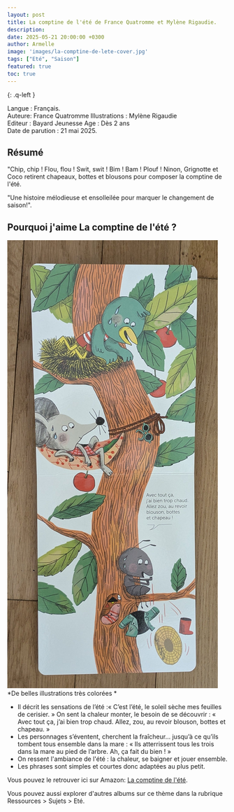 ```yaml
---
layout: post
title: La comptine de l'été de France Quatromme et Mylène Rigaudie.
description: 
date: 2025-05-21 20:00:00 +0300
author: Armelle
image: 'images/la-comptine-de-lete-cover.jpg'
tags: ["Eté", "Saison"]
featured: true
toc: true
---
```


{: .q-left }

Langue : Français.                            
Auteure: France Quatromme
Illustrations : Mylène Rigaudie  
Editeur : Bayard Jeunesse
Age : Dès 2 ans        
Date de parution : 21 mai 2025.

## Résumé

"Chip, chip ! Flou, flou ! Swit, swit ! Bim ! Bam ! Plouf ! Ninon, Grignotte et Coco retirent chapeaux, bottes et blousons pour composer la comptine de l'été. 

"Une histoire mélodieuse et ensolleilée pour marquer le changement de saison!".

## Pourquoi j'aime La comptine de l'été ?

![De belles illustrations très colorées](images/la-comptine-de-lete-int.jpg)
*De belles illustrations très colorées *
- Il décrit les sensations de l’été :« C’est l’été, le soleil sèche mes feuilles de cerisier. »
On sent la chaleur monter, le besoin de se découvrir : « Avec tout ça, j’ai bien trop chaud. Allez, zou, au revoir blouson, bottes et chapeau. »
- Les personnages s’éventent, cherchent la fraîcheur… jusqu’à ce qu’ils tombent tous ensemble dans la mare : « Ils atterrissent tous les trois dans la mare au pied de l’arbre. Ah, ça fait du bien ! »
- On ressent l'ambiance de l'été : la chaleur, se baigner et jouer ensemble.
- Les phrases sont simples et courtes donc adaptées au plus petit. 

Vous pouvez le retrouver ici sur Amazon: [La comptine de l'été](https://amzn.to/4jY6Cei). 

Vous pouvez aussi explorer d'autres albums sur ce thème dans la rubrique Ressources > Sujets > Eté.


